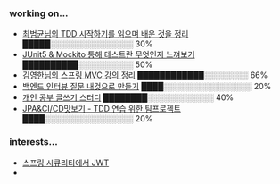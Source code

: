 ### working on...
- [최범균님의 TDD 시작하기를 읽으며 배운 것을 정리](https://github.com/kyupid/tddb) █████░░░░░░░░░░░░░░░ 30%
- [JUnit5 & Mockito 통해 테스트란 무엇인지 느껴보기](https://github.com/kyupid/test-dev-process-with-todo-list) ██████████░░░░░░░░░░ 50%
- [김영한님의 스프링 MVC 강의 정리](https://github.com/kyupid/spring-mvc) ████████████░░░░░░░░ 66%
- [백엔드 인터뷰 질문 내것으로 만들기](https://github.com/kyupid/backend-interview-question) ████░░░░░░░░░░░░░░░░ 20%
- [개인 공부 글쓰기 스터디](https://github.com/java-squid/2022-jubilant) ████████░░░░░░░░░░░░ 40%
- [JPA&CI/CD맛보기 - TDD 연습 위한 팀프로젝트](https://github.com/JoAndKim/greenery-backend)████░░░░░░░░░░░░░░░░ 20%


### interests...
- [스프링 시큐리티에서 JWT](https://github.com/real-world-study/realworld/pull/34/commits)
- 

